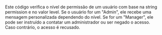 Este código verifica o nível de permissão de um usuário com base na string permission e no valor level. Se o usuário for um "Admin", ele recebe uma mensagem personalizada dependendo do nível. Se for um "Manager", ele pode ser instruído a contatar um administrador ou ser negado o acesso. Caso contrário, o acesso é recusado.
